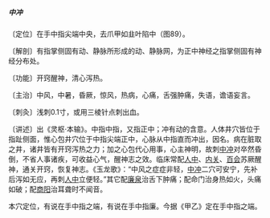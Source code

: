 ##### 中冲

〔定位〕在手中指尖端中央，去爪甲如韭叶陷中（图89）。

〔解剖〕有指掌侧固有动、静脉所形成的动、静脉网，为正中神经之指掌侧固有神经分布处。

〔功能〕开窍醒神，清心泻热。

〔主治〕中风，中暑，昏厥，惊风，热病，心痛，舌强肿痛，失语，谵语妄言。

〔刺灸〕浅刺0.1寸，或用三棱针点刺出血。

〔讲述〕出《灵枢·本输》。中指中指，又指正中；冲有动的含意。人体井穴皆位于指趾侧面，惟心包井穴位于中指尖端正中，心脉从中指直而冲出，因名。病在脏取之井，诸井皆有开窍泻热之力；加之心包代心用事，心主神明，故刺[中冲](https://www.gmzyjc.com/read/zjs/zjs3.1.9-12-0.0.1.3.9.md)对卒然昏倒，不省人事诸疾，可收益心气，醒神志之效。临床常配[人中](https://www.gmzyjc.com/read/zjs/zjs3.2.2-0.0.1.3.26.md)、[内关](https://www.gmzyjc.com/read/zjs/zjs3.1.9-12-0.0.1.3.6.md)、[百会](https://www.gmzyjc.com/read/zjs/zjs3.2.2-0.0.1.3.20.md)苏厥醒神，通关开窍，恢复神志。《玉龙歌》：“中风之症症非轻，[中冲](https://www.gmzyjc.com/read/zjs/zjs3.1.9-12-0.0.1.3.9.md)二穴可安宁，先补后泻如无应，再刺[人中](https://www.gmzyjc.com/read/zjs/zjs3.2.2-0.0.1.3.26.md)立便轻。”其它配[廉泉](https://www.gmzyjc.com/read/zjs/zjs3.2.1-0.1.1.3.21.md)治舌下肿痛；配命门治身热如火，头痛如破；配[商阳](https://www.gmzyjc.com/read/zjs/zjs3.1.1-3-0.1.2.3.1.md)治耳聋时不闻音。

本穴定位，有说在手中指之端，有说在手中指廉。今据《甲乙》定在手中指之端。
